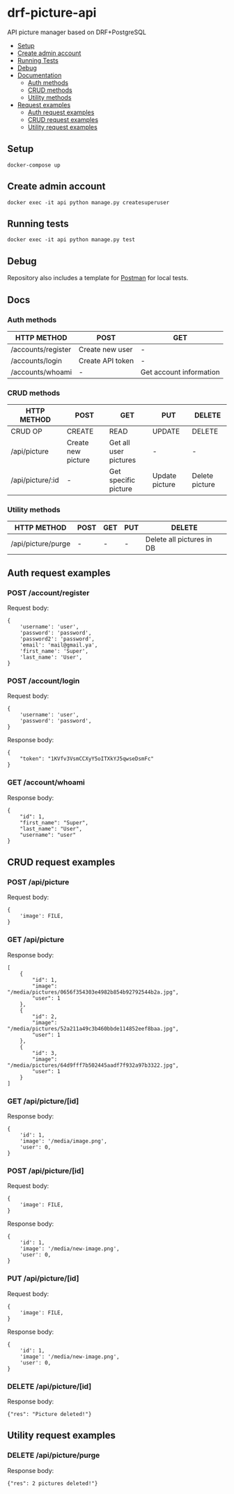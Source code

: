 ﻿# drf-picture-api
API picture manager based on DRF+PostgreSQL

* [Setup](#setup)
* [Create admin account](#create-admin-account)
* [Running Tests](#running-tests)
* [Debug](#debug)
* [Documentation](#docs)
    * [Auth methods](#auth-methods)
    * [CRUD methods](#crud-methods)
    * [Utility methods](#utility-methods)
* [Request examples](#auth-request-examples)
    * [Auth request examples](#auth-request-examples)
    * [CRUD request examples](#crud-request-examples)
    * [Utility request examples](#utility-request-examples)

## Setup
```
docker-compose up
```

## Create admin account
```
docker exec -it api python manage.py createsuperuser
```

## Running tests
```
docker exec -it api python manage.py test
```

## Debug

Repository also includes a template for [Postman](https://www.postman.com/) for local tests.

## Docs
### Auth methods

| HTTP METHOD | POST            | GET       |
| ----------- | --------------- | --------- |
| /accounts/register | Create new user | - |
| /accounts/login | Create API token | - |
| /accounts/whoami | - | Get account information |

### CRUD methods

| HTTP METHOD | POST            | GET       | PUT         | DELETE |
| ----------- | --------------- | --------- | ----------- | ------ |
| CRUD OP     | CREATE          | READ      | UPDATE      | DELETE |
| /api/picture | Create new picture | Get all user pictures | - | - |
| /api/picture/:id | - | Get specific picture | Update picture | Delete picture |

### Utility methods

| HTTP METHOD | POST            | GET       | PUT         | DELETE |
| ----------- | --------------- | --------- | ----------- | ------ |
| /api/picture/purge | - | - | - | Delete all pictures in DB|

## Auth request examples

### POST /account/register

Request body:

    {
        'username': 'user',
        'password': 'password',
        'password2': 'password',
        'email': 'mail@gmail.ya',
        'first_name': 'Super',
        'last_name': 'User',
    }

### POST /account/login

Request body:

    {
        'username': 'user',
        'password': 'password',
    }

Response body:

    {
        "token": "1KVfv3VsmCCXyY5oITXkYJ5qwseDsmFc"
    }

### GET /account/whoami

Response body:

    {
        "id": 1,
        "first_name": "Super",
        "last_name": "User",
        "username": "user"
    }

## CRUD request examples

### POST /api/picture

Request body:

    {
        'image': FILE,
    }

### GET /api/picture

Response body:

    [
        {
            "id": 1,
            "image": "/media/pictures/0656f354303e4982b854b92792544b2a.jpg",
            "user": 1
        },
        {
            "id": 2,
            "image": "/media/pictures/52a211a49c3b460bbde114852eef8baa.jpg",
            "user": 1
        },
        {
            "id": 3,
            "image": "/media/pictures/64d9fff7b502445aadf7f932a97b3322.jpg",
            "user": 1
        }
    ]

### GET /api/picture/[id]

Response body:

    {
        'id': 1,
        'image': '/media/image.png',
        'user': 0,
    }

### POST /api/picture/[id]

Request body:

    {
        'image': FILE,
    }

Response body:

    {
        'id': 1,
        'image': '/media/new-image.png',
        'user': 0,
    }

### PUT /api/picture/[id]

Request body:

    {
        'image': FILE,
    }

Response body:

    {
        'id': 1,
        'image': '/media/new-image.png',
        'user': 0,
    }

### DELETE /api/picture/[id]

Response body:

    {"res": "Picture deleted!"}

## Utility request examples

### DELETE /api/picture/purge

Response body:

    {"res": 2 pictures deleted!"}
